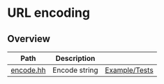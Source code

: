 # URL encoding

## Overview

| Path                   | Description   |                                 |
| ---------------------- | ------------- | ------------------------------- |
| [encode.hh](encode.hh) | Encode string | [Example/Tests](encode.test.cc) |
